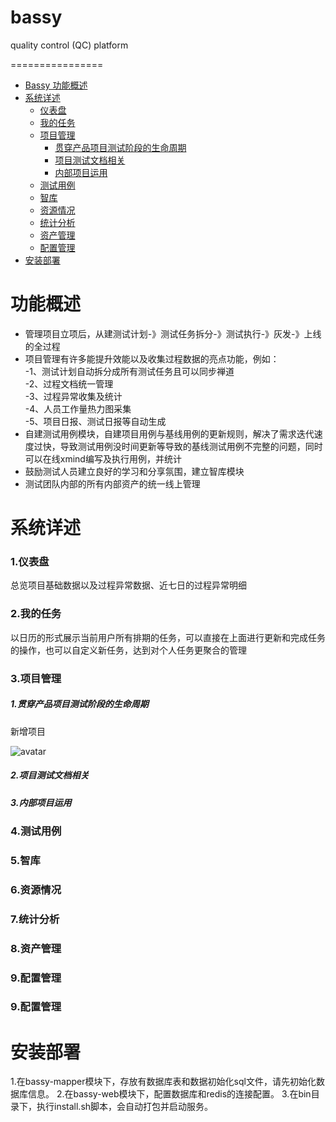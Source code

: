 # bassy
quality control (QC) platform

================


<!-- MarkdownTOC -->

- [Bassy 功能概述](#功能概述)  
- [系统详述](#系统详述)
    - [仪表盘](#仪表盘)
    - [我的任务](#我的任务)
    - [项目管理](#项目管理)
        - [贯穿产品项目测试阶段的生命周期](#贯穿产品项目测试阶段的生命周期)
        - [项目测试文档相关](#项目测试文档相关)
        - [内部项目运用](#内部项目运用)
    - [测试用例](#测试用例)
    - [智库](#智库)
    - [资源情况](#资源情况)
    - [统计分析](#统计分析)
    - [资产管理](#资产管理)
    - [配置管理](#配置管理)
- [安装部署](#安装部署) 
<!-- /MarkdownTOC -->

<h1 name="功能概述">功能概述</h1>

- 管理项目立项后，从建测试计划-》测试任务拆分-》测试执行-》灰发-》上线的全过程
- 项目管理有许多能提升效能以及收集过程数据的亮点功能，例如：  
      -1、测试计划自动拆分成所有测试任务且可以同步禅道  
      -2、过程文档统一管理  
      -3、过程异常收集及统计  
      -4、人员工作量热力图采集  
      -5、项目日报、测试日报等自动生成
- 自建测试用例模块，自建项目用例与基线用例的更新规则，解决了需求迭代速度过快，导致测试用例没时间更新等导致的基线测试用例不完整的问题，同时可以在线xmind编写及执行用例，并统计
- 鼓励测试人员建立良好的学习和分享氛围，建立智库模块
- 测试团队内部的所有内部资产的统一线上管理

<h1 name="系统详述">系统详述</h1>
<h3 name="仪表盘">1.仪表盘</h3>
    总览项目基础数据以及过程异常数据、近七日的过程异常明细
<h3 name="我的任务">2.我的任务</h3>
    以日历的形式展示当前用户所有排期的任务，可以直接在上面进行更新和完成任务的操作，也可以自定义新任务，达到对个人任务更聚合的管理
<h3 name="项目管理">3.项目管理</h3>
<h5 name="贯穿产品项目测试阶段的生命周期">1.贯穿产品项目测试阶段的生命周期</h5>  
<head>新增项目</head>  

![avatar](/bassy-new/readme-pic/1.png)   

<h5 name="项目测试文档相关">2.项目测试文档相关</h5>
<h5 name="内部项目运用">3.内部项目运用</h5>

<h3 name="测试用例">4.测试用例</h3>
<h3 name="智库">5.智库</h3>
<h3 name="资源情况">6.资源情况</h3>
<h3 name="统计分析">7.统计分析</h3>
<h3 name="资产管理">8.资产管理</h3>
<h3 name="配置管理">9.配置管理</h3>
<h3 name="配置管理">9.配置管理</h3>




<h1 name="安装部署">安装部署</h1>
1.在bassy-mapper模块下，存放有数据库表和数据初始化sql文件，请先初始化数据库信息。  
2.在bassy-web模块下，配置数据库和redis的连接配置。  
3.在bin目录下，执行install.sh脚本，会自动打包并启动服务。

